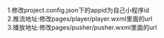 1.修改project.config.json下的appid为自己小程序id <br>
2.推流地址:修改pages/player/player.wxml里面的url <br>
3.播放地址:修改pages/pusher/pusher.wxml里面的url <br>
